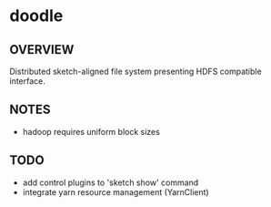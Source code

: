 # doodle
## OVERVIEW
Distributed sketch-aligned file system presenting HDFS compatible interface.

## NOTES
- hadoop requires uniform block sizes

## TODO
- add control plugins to 'sketch show' command
- integrate yarn resource management (YarnClient)
